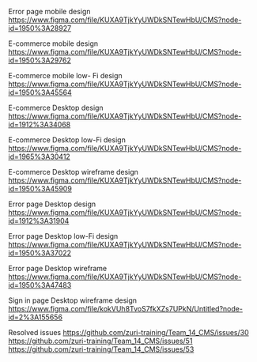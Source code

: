 Error page mobile design https://www.figma.com/file/KUXA9TjkYyUWDkSNTewHbU/CMS?node-id=1950%3A28927

E-commerce mobile design https://www.figma.com/file/KUXA9TjkYyUWDkSNTewHbU/CMS?node-id=1950%3A29762

E-commerce mobile low- Fi design https://www.figma.com/file/KUXA9TjkYyUWDkSNTewHbU/CMS?node-id=1950%3A45564

E-commerce Desktop design https://www.figma.com/file/KUXA9TjkYyUWDkSNTewHbU/CMS?node-id=1912%3A34068

E-commerce Desktop low-Fi design https://www.figma.com/file/KUXA9TjkYyUWDkSNTewHbU/CMS?node-id=1965%3A30412

E-commerce Desktop wireframe design https://www.figma.com/file/KUXA9TjkYyUWDkSNTewHbU/CMS?node-id=1950%3A45909

Error page Desktop design https://www.figma.com/file/KUXA9TjkYyUWDkSNTewHbU/CMS?node-id=1912%3A31904

Error page Desktop low-Fi design https://www.figma.com/file/KUXA9TjkYyUWDkSNTewHbU/CMS?node-id=1950%3A37022

Error page Desktop wireframe https://www.figma.com/file/KUXA9TjkYyUWDkSNTewHbU/CMS?node-id=1950%3A47483

Sign in page Desktop wireframe design https://www.figma.com/file/kokVUh8TvoS7fkXZs7UPkN/Untitled?node-id=2%3A155656

Resolved issues
https://github.com/zuri-training/Team_14_CMS/issues/30
https://github.com/zuri-training/Team_14_CMS/issues/51
https://github.com/zuri-training/Team_14_CMS/issues/53
